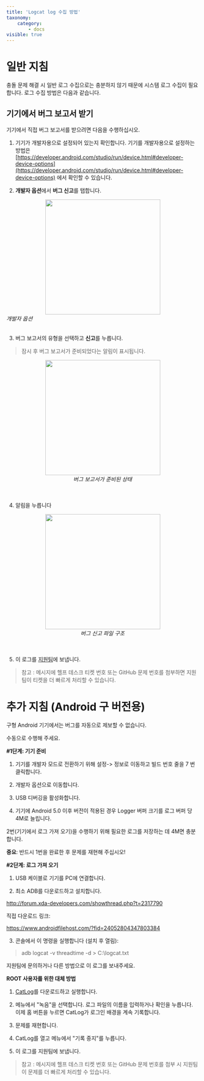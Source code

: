 ```yaml
---
title: 'Logcat log 수집 방법'
taxonomy:
    category:
        - docs
visible: true
---
```

# 일반 지침

충돌 문제 해결 시 일반 로그 수집으로는 충분하지 않기 때문에 시스템 로그 수집이 필요합니다. 로그 수집 방법은 다음과 같습니다.

## 기기에서 버그 보고서 받기

기기에서 직접 버그 보고서를 받으려면 다음을 수행하십시오.

1) 기기가 개발자용으로 설정되어 있는지 확인합니다. 기기를 개발자용으로 설정하는 방법은 [https://developer.android.com/studio/run/device.html#developer-device-options](https://developer.android.com/studio/run/device.html#developer-device-options) 에서 확인할 수 있습니다.

2) **개발자 옵션**에서 **버그 신고**를 탭합니다.

<center><img src="https://cdn.adguard.com/public/Adguard/kb/newscreenshots/Ko/LogCat/kor1.png" width="301" /></center>
<i>개발자 옵션</i>
<br><br>

3) 버그 보고서의 유형을 선택하고 **신고**를 누릅니다.
>잠시 후 버그 보고서가 준비되었다는 알림이 표시됩니다.

<center><img src="https://cdn.adguard.com/public/Adguard/kb/newscreenshots/Ko/LogCat/kor2.png" width="301" /></center>
<center><i>버그 보고서가 준비된 상태</i></center>
<br><br>

4) 알림을 누릅니다

<center><img src="https://cdn.adguard.com/public/Adguard/kb/newscreenshots/Ko/LogCat/3.png" width="301" /></center>
<center><i>버그 신고 파일 구조</i></center>
<br><br>

5) 이 로그를 [지원팀](mailto:support@adguard.com)에 보냅니다. 

> 참고 : 메시지에 헬프 데스크 티켓 번호 또는 GitHub 문제 번호를 첨부하면 지원팀이 티켓을 더 빠르게 처리할 수 있습니다.

# 추가 지침 (Android 구 버전용)
구형 Android 기기에서는 버그를 자동으로 제보할 수 없습니다.

수동으로 수행해 주세요.

**#1단계: 기기 준비**

1. 기기를 개발자 모드로 전환하기 위해 설정-> 정보로 이동하고 빌드 번호 줄을 7 번 클릭합니다.

2. 개발자 옵션으로 이동합니다.

3. USB 디버깅을 활성화합니다.

4. 기기에 Android 5.0 이후 버전이 적용된 경우 Logger 버퍼 크기를 로그 버퍼 당 4M로 늘립니다.

2번(기기에서 로그 가져 오기)을 수행하기 위해 필요한 로그를 저장하는 데 4M면 충분합니다.

**중요**: 반드시 1번을 완료한 후 문제를 재현해 주십시오!

**#2단계: 로그 가져 오기**

1. USB 케이블로 기기를 PC에 연결합니다.

2. 최소 ADB를 다운로드하고 설치합니다.

<http://forum.xda-developers.com/showthread.php?t=2317790>

직접 다운로드 링크:

<https://www.androidfilehost.com/?fid=24052804347803384>

3. 콘솔에서 이 명령을 실행합니다 (설치 후 열림):

>adb logcat -v threadtime -d > C:\logcat.txt

지원팀에 문의하거나 다른 방법으로 이 로그를 보내주세요.

**ROOT 사용자를 위한 대체 방법**

1. [CatLog](https://play.google.com/store/apps/details?id=com.nolanlawson.logcat)를 다운로드하고 실행합니다.

2. 메뉴에서 "녹음"을 선택합니다. 로그 파일의 이름을 입력하거나 확인을 누릅니다. 이제 홈 버튼을 누르면 CatLog가 로그인 배경을 계속 기록합니다.

3. 문제를 재현합니다.

4. CatLog를 열고 메뉴에서 "기록 중지"를 누릅니다.

5. 이 로그를 지원팀에 보냅니다.

>참고 : 메시지에 헬프 데스크 티켓 번호 또는 GitHub 문제 번호를 첨부 시 지원팀이 문제를 더 빠르게 처리할 수 있습니다.

